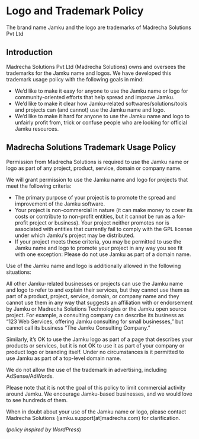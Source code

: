 # Logo and Trademark Policy

The brand name Jamku and the logo are trademarks of Madrecha Solutions Pvt Ltd

## Introduction

Madrecha Solutions Pvt Ltd (Madrecha Solutions) owns and oversees the trademarks for the Jamku name and logos. We have developed this trademark usage policy with the following goals in mind:

- We’d like to make it easy for anyone to use the Jamku name or logo for community-oriented efforts that help spread and improve Jamku.
- We’d like to make it clear how Jamku-related softwares/solutions/tools and projects can (and cannot) use the Jamku name and logo.
- We’d like to make it hard for anyone to use the Jamku name and logo to unfairly profit from, trick or confuse people who are looking for official Jamku resources.

## Madrecha Solutions Trademark Usage Policy

Permission from Madrecha Solutions is required to use the Jamku name or logo as part of any project, product, service, domain or company name.

We will grant permission to use the Jamku name and logo for projects that meet the following criteria:

- The primary purpose of your project is to promote the spread and improvement of the Jamku software.
- Your project is non-commercial in nature (it can make money to cover its costs or contribute to non-profit entities, but it cannot be run as a for-profit project or business).
Your project neither promotes nor is associated with entities that currently fail to comply with the GPL license under which Jamku's project may be distributed.
- If your project meets these criteria, you may be permitted to use the Jamku name and logo to promote your project in any way you see fit with one exception: Please do not use Jamku as part of a domain name.

Use of the Jamku name and logo is additionally allowed in the following situations:

All other Jamku-related businesses or projects can use the Jamku name and logo to refer to and explain their services, but they cannot use them as part of a product, project, service, domain, or company name and they cannot use them in any way that suggests an affiliation with or endorsement by Jamku or Madrecha Solutions Technologies or the Jamku open source project. For example, a consulting company can describe its business as “123 Web Services, offering Jamku consulting for small businesses,” but cannot call its business “The Jamku Consulting Company.”

Similarly, it’s OK to use the Jamku logo as part of a page that describes your products or services, but it is not OK to use it as part of your company or product logo or branding itself. Under no circumstances is it permitted to use Jamku as part of a top-level domain name.

We do not allow the use of the trademark in advertising, including AdSense/AdWords.

Please note that it is not the goal of this policy to limit commercial activity around Jamku. We encourage Jamku-based businesses, and we would love to see hundreds of them.

When in doubt about your use of the Jamku name or logo, please contact Madrecha Solutions (jamku.support[at]madrecha.com) for clarification.

(_policy inspired by WordPress_)
